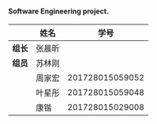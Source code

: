 #### Software Engineering project.

|        | 姓名   | 学号              |
| ------ | ---- | --------------- |
| **组长** | 张晨昕  |                 |
| **组员** | 苏林刚  |                 |
|        | 周家宏  | 201728015059052 |
|        | 叶星彤  | 201728015059048 |
|        | 康锴   | 201728015029008 |

